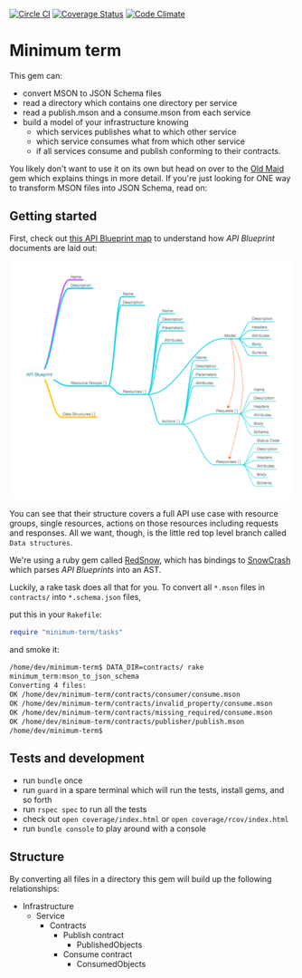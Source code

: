 [![Circle CI](https://circleci.com/gh/moviepilot/minimum-term/tree/master.svg?style=svg)](https://circleci.com/gh/moviepilot/minimum-term/tree/master) [![Coverage Status](https://coveralls.io/repos/moviepilot/minimum-term/badge.svg?branch=master&service=github)](https://coveralls.io/github/moviepilot/minimum-term?branch=master) [![Code Climate](https://codeclimate.com/github/moviepilot/minimum-term/badges/gpa.svg)](https://codeclimate.com/github/moviepilot/minimum-term)
# Minimum term

This gem can:

- convert MSON to JSON Schema files
- read a directory which contains one directory per service
- read a publish.mson and a consume.mson from each service
- build a model of your infrastructure knowing
  - which services publishes what to which other service
  - which service consumes what from which other service
  - if all services consume and publish conforming to their contracts.

You likely don't want to use it on its own but head on over to the [Old Maid](https://github.com/moviepilot/old-maid) gem which explains things in more detail. If you're just looking for ONE way to transform MSON files into JSON Schema, read on:

## Getting started
First, check out [this API Blueprint map](https://github.com/apiaryio/api-blueprint/wiki/API-Blueprint-Map) to understand how _API Blueprint_ documents are laid out:

![API Blueprint map](https://raw.githubusercontent.com/apiaryio/api-blueprint/master/assets/map.png)

You can see that their structure covers a full API use case with resource groups, single resources, actions on those resources including requests and responses. All we want, though, is the little red top level branch called `Data structures`.

We're using a ruby gem called [RedSnow](https://github.com/apiaryio/redsnow), which has bindings to [SnowCrash](https://github.com/apiaryio/snowcrash) which parses _API Blueprints_ into an AST.

Luckily, a rake task does all that for you. To convert all `*.mson` files in `contracts/` into `*.schema.json` files,

put this in your `Rakefile`:

```ruby
require "minimum-term/tasks"
```

and smoke it:

```shell
/home/dev/minimum-term$ DATA_DIR=contracts/ rake minimum_term:mson_to_json_schema
Converting 4 files:
OK /home/dev/minimum-term/contracts/consumer/consume.mson
OK /home/dev/minimum-term/contracts/invalid_property/consume.mson
OK /home/dev/minimum-term/contracts/missing_required/consume.mson
OK /home/dev/minimum-term/contracts/publisher/publish.mson
/home/dev/minimum-term$
```

## Tests and development
  - run `bundle` once
  - run `guard` in a spare terminal which will run the tests,
    install gems, and so forth
  - run `rspec spec` to run all the tests
  - check out  `open coverage/index.html` or `open coverage/rcov/index.html`
  - run `bundle console` to play around with a console

## Structure

By converting all files in a directory this gem will build up the following relationships:

- Infrastructure
  - Service
    - Contracts
      - Publish contract
        - PublishedObjects
      - Consume contract
        - ConsumedObjects

